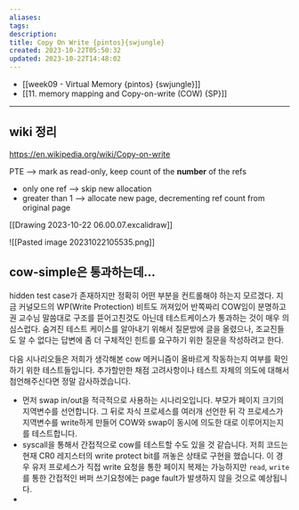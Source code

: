 ```yaml
---
aliases: 
tags: 
description:
title: Copy On Write {pintos}{swjungle}
created: 2023-10-22T05:50:32
updated: 2023-10-22T14:48:02
---
```

- [[week09 - Virtual Memory {pintos} {swjungle}]]
- [[11. memory mapping and Copy-on-write (COW) {SP}]]
___

## wiki 정리

<https://en.wikipedia.org/wiki/Copy-on-write>

PTE ⟶ mark as read-only, keep count of the **number** of the refs

- only one ref ⟶ skip new allocation
- greater than 1 ⟶ allocate new page, decrementing ref count from original page

[[Drawing 2023-10-22 06.00.07.excalidraw]]

![[Pasted image 20231022105535.png]]

## cow-simple은 통과하는데...

hidden test case가 존재하지만 정확히 어떤 부분을 컨트롤해야 하는지 모르겠다. 지금 커널모드의 WP(Write Protection) 비트도 꺼져있어 반쪽짜리 COW임이 분명하고 권 교수님 말씀대로 구조를 뜯어고친것도 아닌데 테스트케이스가 통과하는 것이 매우 의심스럽다. 숨겨진 테스트 케이스를 알아내기 위해서 질문방에 글을 올렸으나, 조교진들도 알 수 없다는 답변에 좀 더 구체적인 힌트를 요구하기 위한 질문을 작성하려고 한다.

다음 시나리오들은 저희가 생각해본 cow 메커니즘이 올바르게 작동하는지 여부를 확인하기 위한 테스트들입니다. 추가할만한 채점 고려사항이나 테스트 자체의 의도에 대해서 첨언해주신다면 정말 감사하겠습니다.

- 먼저 swap in/out을 적극적으로 사용하는 시나리오입니다. 부모가 페이지 크기의 지역변수를 선언합니다. 그 뒤로 자식 프로세스를 여러개 선언한 뒤 각 프로세스가 지역변수를 write하게 만들어 COW와 swap이 동시에 의도한 대로 이루어지는지를 테스트합니다.
- syscall을 통해서 간접적으로 cow를 테스트할 수도 있을 것 같습니다. 저희 코드는 현재 CR0 레지스터의 write protect bit를 꺼놓은 상태로 구현을 했습니다. 이 경우 유저 프로세스가 직접 write 요청을 통한 페이지 복제는 가능하지만 `read`, `write`를 통한 간접적인 버퍼 쓰기요청에는 page fault가 발생하지 않을 것으로 예상됩니다.
- 
